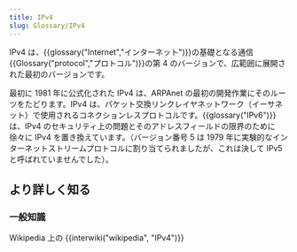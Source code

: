 ```yaml
---
title: IPv4
slug: Glossary/IPv4
---
```


IPv4 は、{{glossary("Internet","インターネット")}}の基礎となる通信{{Glossary("protocol","プロトコル")}}の第 4 のバージョンで、広範囲に展開された最初のバージョンです。

最初に 1981 年に公式化された IPv4 は、ARPAnet の最初の開発作業にそのルーツをたどります。IPv4 は、パケット交換リンクレイヤネットワーク（イーサネット）で使用されるコネクションレスプロトコルです。{{glossary("IPv6")}} は、IPv4 のセキュリティ上の問題とそのアドレスフィールドの限界のために徐々に IPv4 を置き換えています。（バージョン番号 5 は 1979 年に実験的なインターネットストリームプロトコルに割り当てられましたが、これは決して IPv5 と呼ばれていませんでした）。

## より詳しく知る

### 一般知識

Wikipedia 上の {{interwiki("wikipedia", "IPv4")}}
